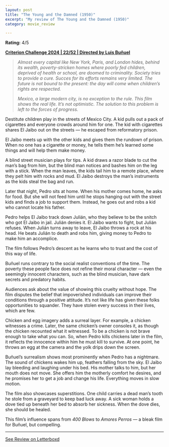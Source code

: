 ```yaml
---
layout: post
title: "The Young and the Damned (1950)"
excerpt: "My review of The Young and the Damned (1950)"
category: movie_review

---
```


**Rating:** 4/5

<b><a href="https://boxd.it/qWjuA/detail">Criterion Challenge 2024 | 22/52 | Directed by Luis Buñuel</a></b>

<blockquote><i>Almost every capital like New York, Paris, and London hides, behind its wealth, poverty-stricken homes where poorly fed children, deprived of health or school, are doomed to criminality. Society tries to provide a cure. Succes for its efforts remains very limited. The future is not bound to the present: the day will come when children’s rights are respected.</i>

<i>Mexico, a large modern city, is no exception to the rule. This film shows the real life. It’s not optimistic. The solution to this problem is left to the forces of progress.</i></blockquote>

Destitute children play in the streets of Mexico City. A kid pulls out a pack of cigarettes and everyone crowds around him for one. The kid with cigarettes shares El Jaibo out on the streets — he escaped from reformatory prison.

El Jaibo meets up with the other kids and gives them the rundown of prison. When no one has a cigarette or money, he tells them he’s learned some things and will help them make money.

A blind street musician plays for tips. A kid draws a razor blade to cut the man’s bag from him, but the blind man notices and bashes him on the leg with a stick. When the man leaves, the kids tail him to a remote place, where they pelt him with rocks and mud. El Jaibo destroys the man’s instruments as the kids steal the bag and run.

Later that night, Pedro sits at home. When his mother comes home, he asks for food. But she will not feed him until he stops hanging out with the street kids and finds a job to support them. Instead, he goes out and robs a kid who cannot locate his father.

Pedro helps El Jaibo track down Julián, who they believe to be the snitch who got El Jaibo in jail. Julián denies it. El Jaibo wants to fight, but Julián refuses. When Julián turns away to leave, El Jaibo throws a rock at his head. He beats Julián to death and robs him, giving money to Pedro to make him an accomplice.

The film follows Pedro’s descent as he learns who to trust and the cost of this way of life.

Buñuel runs contrary to the social realist conventions of the time. The poverty these people face does not refine their moral character — even the seemingly innocent characters, such as the blind musician, have dark secrets and predatory habits.

Audiences ask about the value of showing this cruelty without hope. The film disputes the belief that impoverished individuals can improve their conditions through a positive attitude. It’s not like life has given these folks opportunities to squander. They have stolen every success in their lives, which are few.

Chicken and egg imagery adds a surreal layer. For example, a chicken witnesses a crime. Later, the same chicken’s owner consoles it, as though the chicken recounted what it witnessed. To be a chicken is not brave enough to take what you can. So, when Pedro kills chickens later in the film, it reflects the innocence within him he must kill to survive. At one point, he throws an egg at the camera and the yolk drips down the screen.

Buñuel’s surrealism shows most prominently when Pedro has a nightmare. The sound of chickens wakes him up, feathers falling from the sky. El Jaibo lay bleeding and laughing under his bed. His mother talks to him, but her mouth does not move. She offers him the motherly comfort he desires, and he promises her to get a job and change his life. Everything moves in slow motion.

The film also showcases superstitions. One child carries a dead man’s tooth he stole from a graveyard to keep bad luck away. A sick woman holds a dove tied up beneath her bed to absorb her sickness. When the dove dies, she should be healed.

This film’s influence spans from <i>400 Blows</i> to <i>Amores Perros</i> — a bleak film for Buñuel, but compelling.

<hr>

[See Review on Letterboxd](https://boxd.it/6Ap9Vx)
